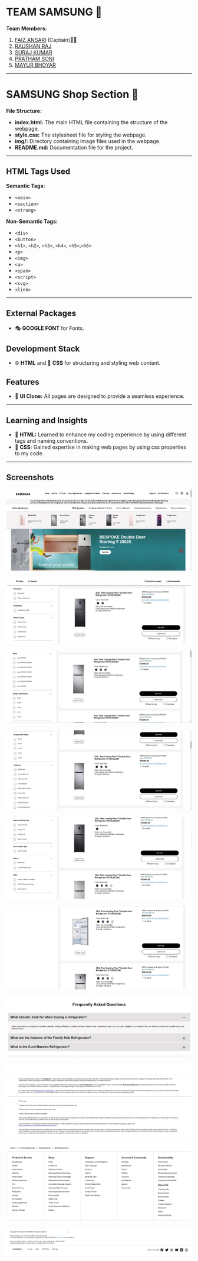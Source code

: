 # TEAM SAMSUNG 🚀

**Team Members:**
1. [FAIZ ANSARI](https://www.linkedin.com/in/mohammad-faiz-ansari-1b67a8170) (Captain)🏴‍☠️
2. [RAUSHAN RAJ](https://www.linkedin.com/in/raushanraj723/)
3. [SURAJ KUMAR](https://www.linkedin.com/in/suraj-kumar-5b34a61b3/)
4. [PRATHAM SONI](https://www.linkedin.com/in/pratham-soni-1a58a5210/)
5. [MAYUR BHOYAR](https://www.linkedin.com/in/mayur-bhoyar-b14b97222/)

---

# SAMSUNG Shop Section 🎥

**File Structure:**
- **index.html:** The main HTML file containing the structure of the webpage.
- **style.css:** The stylesheet file for styling the webpage.
- **img/:** Directory containing image files used in the webpage.
- **README.md:** Documentation file for the project.

---

## HTML Tags Used

**Semantic Tags:**
- `<main>`
- `<section>`
- `<strong>`

**Non-Semantic Tags:**
- `<div>`
- `<button>`
- `<h1>`, `<h2>`, `<h3>`, `<h4>`, `<h5>`,`<h6>`
- `<p>`
- `<img>`
- `<a>`
- `<span>`
- `<script>`
- `<svg>`
- `<link>`

---

## External Packages

- 🎭 **GOOGLE FONT** for Fonts.

## Development Stack

- 🌐 **HTML** and 🎨 **CSS** for structuring and styling web content.

## Features

- 📱 **UI Clone:** All pages are designed to provide a seamless experience.

---

## Learning and Insights

- 🚀 **HTML:** Learned to enhance my coding experience by using different tags and naming conventions.
- 🎨 **CSS:** Gained expertise in making web pages by using css properties to my code.


---

## Screenshots

![Home Appliances](./Screenshot/SS1.jpg)
<br>
<br>
![Home Appliances](./Screenshot/SS2.jpg)
<br>
<br>
![Home Appliances](./Screenshot/SS3.jpg)
<br>
<br>
![Home Appliances](./Screenshot/SS4.jpg)
<br>
<br>
![Home Appliances](./Screenshot/SS5.jpg)
<br>
<br>
![Home Appliances](./Screenshot/SS6.jpg)
<br>
<br>
![Home Appliances](./Screenshot/SS7.jpg)
<br>
<br>
![Home Appliances](./Screenshot/SS8.jpg)
<br>
<br>
![Home Appliances](./Screenshot/SS9.jpg)
<br>
<br>
![Home Appliances](./Screenshot/SS10.jpg)
<br>